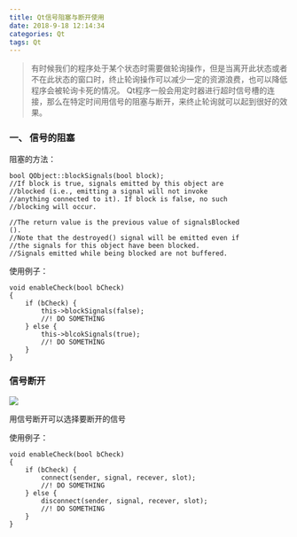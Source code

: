 ```yaml
---
title: Qt信号阻塞与断开使用
date: 2018-9-18 12:14:34
categories: Qt
tags: Qt
---
```


> 有时候我们的程序处于某个状态时需要做轮询操作，但是当离开此状态或者不在此状态的窗口时，终止轮询操作可以减少一定的资源浪费，也可以降低程序会被轮询卡死的情况。
> Qt程序一般会用定时器进行超时信号槽的连接，那么在特定时间用信号的阻塞与断开，来终止轮询就可以起到很好的效果。

<!--more-->

### 一、 信号的阻塞
阻塞的方法：
```
bool QObject::blockSignals(bool block);
//If block is true, signals emitted by this object are 
//blocked (i.e., emitting a signal will not invoke 
//anything connected to it). If block is false, no such 
//blocking will occur.

//The return value is the previous value of signalsBlocked
().
//Note that the destroyed() signal will be emitted even if 
//the signals for this object have been blocked.
//Signals emitted while being blocked are not buffered.
```
使用例子：
```
void enableCheck(bool bCheck)
{
	if (bCheck) {
		this->blockSignals(false);
		//! DO SOMETHING
	} else {
		this->blcokSignals(true);
		//! DO SOMETHING
	}
}
```

### 信号断开
![](http://blog-res.oss-cn-hongkong.aliyuncs.com/pics/signal_disconnect.png)

用信号断开可以选择要断开的信号

使用例子：
```
void enableCheck(bool bCheck)
{
	if (bCheck) {
		connect(sender, signal, recever, slot);
		//! DO SOMETHING
	} else {
		disconnect(sender, signal, recever, slot);
		//! DO SOMETHING
	}
}
```